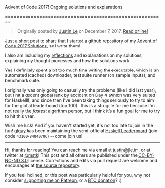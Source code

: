 Advent of Code 2017! Ongoing solutions and explanations

========================================================

> Originally posted by [Justin Le](https://blog.jle.im/) on December 7, 2017.
> [Read online!](https://blog.jle.im/entry/advent-of-code-2017.html)

Just a short post to share that I started a github repository of my [Advent of
Code 2017 Solutions](https://github.com/mstksg/advent-of-code-2017), as I write
them!

I also am including my
[reflections](https://github.com/mstksg/advent-of-code-2017/blob/master/reflections.md)
and explanations on my solutions, explaining my thought processes and how the
solutions work.

Yes I definitely spent a bit too much time writing the executable, which is an
automated (cached) downloader, test suite runner (on sample inputs), and
benchmark suite.

I originally was only going to casually try the problems (like I did last year),
but I hit a decent global rank by accident on Day 4 (which was very suited for
Haskell!), and since then I've been taking things seriously to try to aim for
the global leaderboard (top 100). This is a struggle for me because I'm not
really the *fastest* algorithm person, but I think it's a fun goal for me to try
to hit this year.

Wish me luck! And if you haven't started yet, it's not too late to join in the
fun! [glguy](https://twitter.com/glguy) has been maintaining the semi-official
[Haskell Leaderboard](adventofcode.com/2017/leaderboard/private) (join code
`43100-84040706`) -- come join us!

--------------------------------------------------------------------------------

Hi, thanks for reading! You can reach me via email at <justin@jle.im>, or at
twitter at [\@mstk](https://twitter.com/mstk)! This post and all others are
published under the [CC-BY-NC-ND
3.0](https://creativecommons.org/licenses/by-nc-nd/3.0/) license. Corrections
and edits via pull request are welcome and encouraged at [the source
repository](https://github.com/mstksg/inCode).

If you feel inclined, or this post was particularly helpful for you, why not
consider [supporting me on Patreon](https://www.patreon.com/justinle/overview),
or a [BTC donation](bitcoin:3D7rmAYgbDnp4gp4rf22THsGt74fNucPDU)? :)

